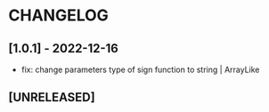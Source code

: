 # CHANGELOG
## [1.0.1] - 2022-12-16
- fix: change parameters type of sign function to string | ArrayLike<number>

## [UNRELEASED]
